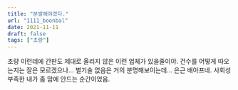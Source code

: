 ```yaml
---
title: "분발해야겠다."
url: "1111_boonbal"
date: 2021-11-11
draft: false
tags: ["초량"]
---
```

초량 이런데에 간판도 제대로 올리지 않은 이런 업체가 있을줄이야. 건수를 어떻게 따오는지는 잘은 모르겠으나... 별기술 없음은 거의 분명해보이는데... 은근 배아프네. 사회성 부족한 내가 좀 맘에 안드는 순간이었음.
